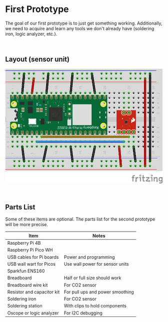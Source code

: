 # First Prototype

The goal of our first prototype is to just get something working. Additionally, we need to acquire and learn any tools we don't already have (soldering iron, logic analyzer, etc.).


&nbsp;
## Layout (sensor unit)

![Alt Text](first-prototype.png?raw=true)


&nbsp;
## Parts List

Some of these items are optional. The parts list for the second prototype will be more precise.

| Item                       | Notes                              |
|----------------------------|------------------------------------|
| Raspberry Pi 4B            |                                    |
| Raspberry Pi Pico WH       |                                    |
| USB cables for Pi boards   | Power and programming              |
| USB wall wart for Picos    | Use wall power for sensor units    |
| Sparkfun ENS160            |                                    |
| Breadboard                 | Half or full size should work      |
| Breadboard wire kit        | For CO2 sensor                     |
| Resistor and capacitor kit | For pull ups and power smoothing   |
| Soldering iron             | For CO2 sensor                     |
| Soldering station          | With clips to hold components      |
| Oscope or logic analyzer   | For I2C debugging                  |
